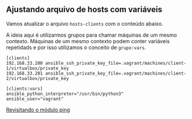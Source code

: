 ## Ajustando arquivo de hosts com variáveis

Vamos atualizar o arquivo `hosts-clients` com o conteúdo abaixo.

A ideia aqui é utilizarmos grupos para chamar máquinas de um mesmo contexto. Máquinas de um mesmo contexto podem conter variáveis repetidads e por isso utilizamos o conceito de `grupo:vars`.

```shell
[clients]
192.168.33.200 ansible_ssh_private_key_file=.vagrant/machines/client-1/virtualbox/private_key
192.168.33.201 ansible_ssh_private_key_file=.vagrant/machines/client-2/virtualbox/private_key

[clients:vars]
ansible_python_interpreter="/usr/bin/python3"
ansible_user="vagrant"
```

[Revisitando o módulo ping](ping-clean.md)